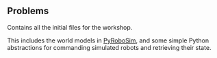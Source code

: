 ## Problems

Contains all the initial files for the workshop.

This includes the world models in [PyRoboSim](https://github.com/sea-bass/pyrobosim), and some simple Python abstractions for commanding simulated robots and retrieving their state.
